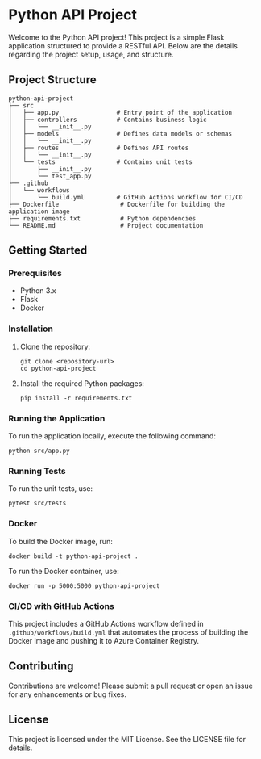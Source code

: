 # Python API Project

Welcome to the Python API project! This project is a simple Flask application structured to provide a RESTful API. Below are the details regarding the project setup, usage, and structure.

## Project Structure

```
python-api-project
├── src
│   ├── app.py                # Entry point of the application
│   ├── controllers           # Contains business logic
│   │   └── __init__.py
│   ├── models                # Defines data models or schemas
│   │   └── __init__.py
│   ├── routes                # Defines API routes
│   │   └── __init__.py
│   └── tests                 # Contains unit tests
│       ├── __init__.py
│       └── test_app.py
├── .github
│   └── workflows
│       └── build.yml         # GitHub Actions workflow for CI/CD
├── Dockerfile                 # Dockerfile for building the application image
├── requirements.txt           # Python dependencies
└── README.md                  # Project documentation
```

## Getting Started

### Prerequisites

- Python 3.x
- Flask
- Docker

### Installation

1. Clone the repository:
   ```
   git clone <repository-url>
   cd python-api-project
   ```

2. Install the required Python packages:
   ```
   pip install -r requirements.txt
   ```

### Running the Application

To run the application locally, execute the following command:
```
python src/app.py
```

### Running Tests

To run the unit tests, use:
```
pytest src/tests
```

### Docker

To build the Docker image, run:
```
docker build -t python-api-project .
```

To run the Docker container, use:
```
docker run -p 5000:5000 python-api-project
```

### CI/CD with GitHub Actions

This project includes a GitHub Actions workflow defined in `.github/workflows/build.yml` that automates the process of building the Docker image and pushing it to Azure Container Registry.

## Contributing

Contributions are welcome! Please submit a pull request or open an issue for any enhancements or bug fixes.

## License

This project is licensed under the MIT License. See the LICENSE file for details.